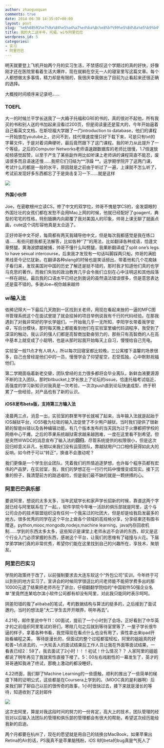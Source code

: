 ```yaml
---
author: zhaoguoquan
comments: true
date: 2014-06-30 14:35:07+00:00
layout: post
slug: '%e6%88%91%e7%9a%84%e5%a4%a7%e4%ba%8c%e8%bf%99%e5%8d%8a%e5%b9%b4%ef%bc%8c%e6%89%98%e7%a6%8f%ef%bc%8cwi%e4%b8%8e%e9%98%bf%e9%87%8c%e5%b7%b4%e5%b7%b4'
title: 我的大二这半年，托福，wi与阿里巴巴
wordpress_id: 5
categories:
- 实习
- 阿里巴巴
---
```





明天就要登上飞机开始两个月的实习生活，不禁感叹这个学期过的真的好快，好像刚才还在医院里看着生活大爆炸，现在就躺在空无一人的寝室里写这篇文章。每个人都想做太多事情，精力却是有限的，我很庆幸我做出了目前为止看起来还很正确的选择。




大概按时间顺序来记录吧……





### TOEFL




大一的时候兰平学长送我了一大箱子托福和GRE的书的，真的很对不起他，所有我买的书和别人送的书加起来没看过200页，但是阅读量还是蛮大的，今年开始逼着自己看英文文档，在斯坦福大学跟了一门introduction to database，他们的课程一开始放在youtube上，访问不到，挂代理速度慢只好下载下来，可是只有txt的字幕文件，于是对着词典硬听，最后竟然跟下了这门课程。我的听力从此提升了一个等级，之后的Computer Networks老师语速跟数据库的老师比很慢，1.7倍速放视频感觉超赞，以至于产生了某些副作用比如听课上老师讲的课程简直不能忍，废话很多而且语速还慢……我把它们归结为**浮躁 **。这学期学院开了这两门课，考试什么的都是一般的水平，原因就是之前由于听过了一遍，上课就不怎么听了，考试前发现好多东西都忘了于是突击复习一下……就是这样

![](https://d262ilb51hltx0.cloudfront.net/max/800/1*QdgfwRGFTDjS8Rh78_mf_g.png)




#### 外国小伙伴




Joe，在密歇根州立读CS，修了中文的双学位，帅哥不愧是学CS的，金发碧眼的外国壮壮的女孩们都在发愁不会用Mac上网的时候，他就已经配好了goagent，典型的宅宅的性格，特别腼腆内向颠覆了我对美国人的印象，帅哥上课无聊了就画点画，cute这个词形容他真是太合适了。















正好帅哥中文不好，每周都有两天我辅导他中文，但是每次我都感觉是我在练口语……有些问题我都无法解答，比如各种“了”的用法，比如翻译各种成语，恰逢文章劈腿，黄海波嫖娼被捕，帅哥不懂什么叫劈腿，我果断翻译成了split one’s legs to have sexual intercourse，后来我才发现有一句话叫脚踩两只船，帅哥的满脸黑线至今记忆犹新。在翻译各种slang的时候也是笑话频出。带着他和几个花痴妹子看归来，发现美国对中国的历史了解还是挺不错的，那时我才知道他们真的也学马克思的著作，而我们失败的政治教育几乎会令我们立刻在心中注明这和其他段落一样在胡扯。最后我的口语水平已经达到我说的虽然语法错误很多，但是意思表达还是蛮不错的。多谢Joe~祝你越来越帅



















### wi输入法




依稀记得大一下最后几天跑到一区找到关老师，用现在看起来挫的一逼的MFC图书管理系统这个在面试里提了就会挂掉的项目举例说我有千行的代码经验。在那我遇到了对我非常好的学长学姐们，一开始我几乎一无所知，李阳学长带着我学安卓，写后台模块，那时每天晚上都能看到他们在实验室里编代码调程序，我受到了深深的触动，我认识的强人们都是高智商加勤奋努力的，那些只有高智商的人在高中基本上就变成了小聪明，也是从那时起我开始每天上自习，慢慢给自己充电。




实验室一般11点才有人哄人，所以每次回寝室都比较晚，三公寓楼下温馨的场景很多，自己也曾经是他们中的一员，慢慢学会了仰望星空，忍受孤独，心中默默祝福他们。




第二学期面临着新老交替，团队曾经的主力很多都将会毕业离队，新鲜血液要源源不断的注入团队，那时bitbucket上学长放上了论坛的issue，恰逢托福考试临近，高强度的学习新知识对我真是一次考验，一次次push直到论坛快速成型，终于积累了一些经验，对产品也有了新的认识。





#### iOS8发布beta版，支持第三方输入法




凌晨两三点，消息一出，实验室的群里岑学长就喊了起来，当年输入法就是起始于iOS越狱平台，iOS5极为垃圾的输入法促使了不少用户越狱，当时我们提供了很新颖的智能纠错以及各种编辑功能，有几个版本发布的当天因为过于火爆都把学校的网络中心干瘫。之后的苹果系统越狱需求越来越困难，一度在这里看不到希望。但是突然WWDC的消息宣布了输入法的**回归**，尽管系统提供的权限很小，但是这次回归却意义非凡，长期以来我们没有运营团队，靠越狱用户口口相传获得如此大的反响，如今终于可以“转正”，换谁不会激动呢？




我们更像是一个学生创业团队，凭着我们的热情追逐梦想，也许每个程序员都有宏伟的产品梦，在实验室，我，我们的梦想正在一行行代码中慢慢变成现实。接下沉重的担子，我清楚前方的路途艰险，但是我们最不缺的就是一颗拼搏的心。





### 阿里巴巴俱乐部




要说阿里，想说的太多太多，当年武斌学长和家声学长招新的时候，靠谱这两个字就已经与阿里联系在了一起。，软件学院今年唯一活跃的俱乐部就是阿里，这个与公司合办的技术联盟组织没有任何一个我呆过的社团大，但是却是给我启发最多的地方。很多优秀的同学在这个平台上做各个领域的高规格分享，分享结束还有图书赠送，python,mooc,mongodb,nodejs,machine learning，java内存回收机制……学到的东西太多太多，这些知识是课堂上老师永远不会讲的东西，却又是这个行业入门必须掌握的东西，感谢这个平台，让我们的思维有了碰撞与火花。下届学弟学妹们真的非常优秀，希望你们能在这里找到自己的兴趣所在，享技术，聚朋友。





### 阿里巴巴实习




学院的政策终于改了，以前强制要求去大连东软这个“外包公司”实训，今年终于可以到别的地方实习了。宣讲会的时候同学很逗比的问老师能不能把学费多出的那10000元退了结果把老师吊在了讲台，仔细翻翻学院给的“中国软件50强企业名单”里竟然连某哈尔滨小软件公司都有却没有阿里，对此我只能同时表示呵呵。




阴差阳错的报了alibaba的笔试，考的数据结构与算法的挺多的，之后接到了面试邀约，当时的想法是”大二学生去开开眼界，明年再去“。




4.21号，邮件里说中午11：00面试，提前了一个小时到了会场，正好看到了中华英才的之前组织阿里笔试的哥们，寒暄几句之后就到等待室里等了. 一屋子学长很牛逼的样子，拿着各种书看，我觉得现在看点什么也没有用了，索性拿出来ipad开始看编程之美， 等待是漫长的，但面试的整个过程都蛮轻松，阿里的姐姐真的好和善~1点进去的，一大轮丢人的面试结束后工作人员让我在外面等面试结果，一看表已经2：59了，我去面试了2小时！！！初试！什么情况？？ 人家阿里的姐姐都说了明年再见了我就索性直接下楼了。5：00左右戏剧性的一幕发生了，英才的哥哥通知我进了终试，那晚上激动的都没睡好。




4.22终面，我们聊了Machine Learning的一些感触，顺利的推出了一些简单的梯度下降的证明公式，这些都是在Coursera上学到的。（MOOC真的是利器啊）后来我们聊了聊自己以前的很传奇的故事，1小时很快过去，接下来就是漫长的等待，知道收到了这封邮件










![](https://d262ilb51hltx0.cloudfront.net/max/800/1*FYNz9nOhoZHJA5NcB7GLFA.png)





这次去阿里，算是对我这段时间的努力的一份肯定，高大上的技术，团队管理的经验对以后输入法团队的管理和俱乐部的管理都会有很大的帮助，希望这次经历能给我新的启迪。




两个月都要在杭州了，现在的愿望就是用自己的钱换台MacBook，如果苹果出Retina的Air的话，PS我真不是苹果脑残粉，iOS 8的beta的bug真是气死人了
